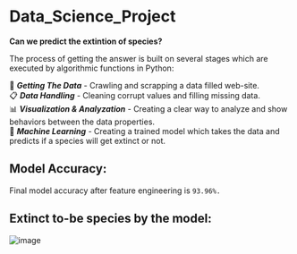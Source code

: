 # Data_Science_Project
**Can we predict the extintion of species?**<br/>

The process of getting the answer is built on several stages which are executed by algorithmic functions in Python:<br/>

📡 **_Getting The Data_** - Crawling and scrapping a data filled web-site.<br/>
📋 **_Data Handling_** - Cleaning corrupt values and filling missing data.<br/>
📊 **_Visualization & Analyzation_** - Creating a clear way to analyze and show behaviors between the data properties.<br/>
🤖 **_Machine Learning_** - Creating a trained model which takes the data and predicts if a species will get extinct or not.<br/> 

## Model Accuracy:
Final model accuracy after feature engineering is ``93.96%.``

## Extinct to-be species by the model:
![image](https://github.com/nqoy/Extinction-Prediction/blob/main/%E2%80%8F%E2%80%8FPredictedToExtinct.JPG)

